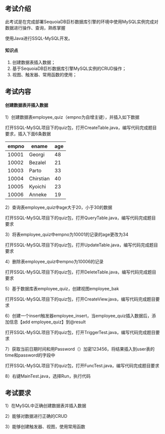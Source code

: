 ## 考试介绍

此考试是在完成部署SequoiaDB巨杉数据库引擎的环境中使用MySQL实例完成对数据进行操作、查询，熟练掌握

使用Java进行SSQL-MySQL开发。

#### 知识点

1. 创建数据表插入数据；
2. 基于SequoiaDB巨杉数据库引擎MySQL实例的CRUD操作；
3. 视图、触发器、常用函数的使用；

## 考试内容

#### 创建数据表并插入数据

1）创建数据表employee_quiz（empno为自增主键），并插入如下数据

打开SSQL-MySQL项目下的quiz包，打开CreateTable.java，编写代码完成题目要求，插入下面6条数据

| empno | ename     | age  |
| ----- | --------- | ---- |
| 10001 | Georgi    | 48   |
| 10002 | Bezalel   | 21   |
| 10003 | Parto     | 33   |
| 10004 | Chirstian | 40   |
| 10005 | Kyoichi   | 23   |
| 10006 | Anneke    | 19   |

2）查询表employee_quiz中age大于20，小于30的数据

打开SSQL-MySQL项目下的quiz包，打开QueryTable.java，编写代码完成题目要求

3）将表employee_quiz中empno为10001的记录的age更改为34

打开SSQL-MySQL项目下的quiz包，打开UpdateTable.java，编写代码完成题目要求

4）删除表employee_quiz中empno为10006的记录

打开SSQL-MySQL项目下的quiz包，打开DeleteTable.java，编写代码完成题目要求

5）基于数据库表employee_quiz，创建视图employee_bak

打开SSQL-MySQL项目下的quiz包，打开CreateView.java，编写代码完成题目要求

6）创建一个insert触发器employee_insert，当employee_quiz插入数据后，添加信息【add employee_quiz】到@result

打开SSQL-MySQL项目下的quiz包，打开TriggerTest.java，编写代码完成题目要求

7）获取当前日期时间和用Password（）加密123456，将结果插入到user表的time和password的字段中

打开SSQL-MySQL项目下的quiz包，打开FuncTest.java，编写代码完成题目要求

8）右键MainTest.java，选择Run，执行代码

## 考试要求

1）在MySQL中正确创建数据表并插入数据

2）能够对数据进行正确的CRUD

3）能够创建触发器、视图，使用常用函数
